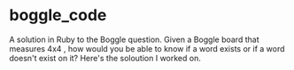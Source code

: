 boggle_code
===========

A solution in Ruby to the Boggle question. Given a Boggle board that measures 4x4 , how would you be able to know if a word exists or if a word doesn't exist on it? Here's the soloution I worked on. 
